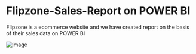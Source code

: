 # Flipzone-Sales-Report on POWER BI
Flipzone is a ecommerce website and we have created report on the basis of their sales data on POWER BI

![image](https://github.com/jigyasu12v/Flipzone-Sales-Report/assets/72144309/8c2048c7-c31e-43ab-ada9-1748791b0ab8)
